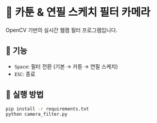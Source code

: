 # 🎨 카툰 & 연필 스케치 필터 카메라

OpenCV 기반의 실시간 웹캠 필터 프로그램입니다.

## 🧩 기능
- `Space`: 필터 전환 (기본 → 카툰 → 연필 스케치)
- `ESC`: 종료

## 🚀 실행 방법
```bash
pip install -r requirements.txt
python camera_filter.py
